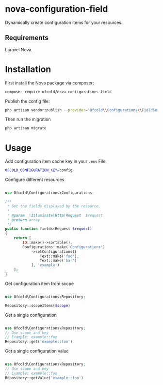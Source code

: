 # nova-configuration-field
Dynamically create configuration items for your resources.

## Requirements

Laravel Nova.

# Installation

First install the Nova package via composer:

```bash
composer require ofcold/nova-configurations-field
```

Publish the config file:

```bash
php artisan vendor:publish --provider="Ofcold\\Configurations\\FieldServiceProvider"
```

Then run the migration
```bash
php artisan migrate
```

# Usage

Add configuration item cache key in your `.env` File
```bash
OFCOLD_CONFIGURATION_KEY=config
```

Configure different resources
```php

use Ofcold\Configurations\Configurations;

/**
 * Get the fields displayed by the resource.
 *
 * @param  \Illuminate\Http\Request  $request
 * @return array
 */
public function fields(Request $request)
{
    return [
        ID::make()->sortable(),
        Configurations::make('Configurations')
            ->setConfigurations([
                Text::make('foo'),
                Text::make('bar')
            ], 'example')
    ];
}

```

Get configuration item from scope
```php

use Ofcold\Configurations\Repository;

Repository::scopeItems($scope)

```

Get a single configuration
```php

use Ofcold\Configurations\Repository;
// Use scope and key
// Example: example::foo
Repository::get('example::foo')

```

Get a single configuration value
```php

use Ofcold\Configurations\Repository;
// Use scope and key
// Example: example::foo
Repository::getValue('example::foo')

```
